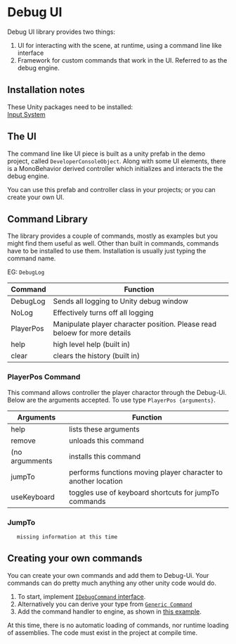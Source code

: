 # Debug UI

Debug UI library provides two things:
1. UI for interacting with the scene, at runtime, using a command line like interface
2. Framework for custom commands that work in the UI.  Referred to as the debug engine.

## Installation notes
These Unity packages need to be installed:  
[Input System](https://docs.unity3d.com/Packages/com.unity.inputsystem@1.4/manual/index.html)  

## The UI

The command line like UI piece is built as a unity prefab in the demo project, called `DeveloperConsoleObject`.  Along with some
UI elements, there is a MonoBehavior derived controller which initializes and interacts the the debug engine.  

You can use this prefab and controller class in your projects; or you can create your own UI.

## Command Library

The library provides a couple of commands, mostly as examples but you might find them useful as well.  Other than
built in commands, commands have to be installed to use them.   Installation is usually just typing the command name.

EG: `DebugLog`


| Command          | Function            |
|------------------|---------------------|
| DebugLog         | Sends all logging to Unity debug window |
| NoLog            | Effectively turns off all logging |
| PlayerPos        | Manipulate player character position.  Please read beloew for more details |
| help             | high level help (built in) |
| clear            | clears the history (built in)|


### PlayerPos Command
This command allows controller the player charactor through the Debug-Ui.  Below are the arguments accepted. To use
type `PlayerPos {arguments}`.  

| Arguments        | Function            |
|------------------|---------------------|
| help             | lists these arguments |
| remove           | unloads this command |
| (no argumments   | installs this command |
| jumpTo           | performs functions moving player character to another location |
| useKeyboard      | toggles use of keyboard shortcuts for jumpTo commands |

### JumpTo
```
   missing information at this time
```



## Creating your own commands
You can create your own commands and add them to Debug-Ui.  Your commands can do pretty much anything any other unity code would do.

1. To start, implement [`IDebugCommand` interface](https://github.com/tatmanblue/UI-Input/blob/main/Assets/DebugUI/Code/Interfaces/IDebugCommand.cs).  
2. Alternatively you can derive your type from [`Generic Command`](https://github.com/tatmanblue/UI-Input/blob/main/Assets/DebugUI/Code/GenericCommand.cs)
3. Add the command handler to engine, as shown in [this example](https://github.com/tatmanblue/UI-Input/blob/4578ef56d9232f2f0cdc741de220983ac88a1309/Assets/DebugUI/Demo/Code/DemoCustomCommandInitializer.cs#L21).

At this time, there is no automatic loading of commands, nor runtime loading of assemblies.  The code must exist in the project at compile time.


